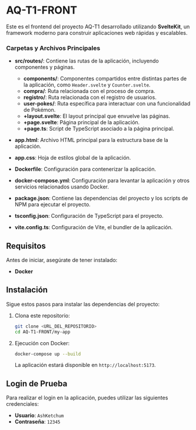 # AQ-T1-FRONT

Este es el frontend del proyecto AQ-T1 desarrollado utilizando **SvelteKit**, un framework moderno para construir aplicaciones web rápidas y escalables.


### Carpetas y Archivos Principales

- **src/routes/**: Contiene las rutas de la aplicación, incluyendo componentes y páginas.
  - **components/**: Componentes compartidos entre distintas partes de la aplicación, como `Header.svelte` y `Counter.svelte`.
  - **compra/**: Ruta relacionada con el proceso de compra.
  - **registro/**: Ruta relacionada con el registro de usuarios.
  - **user-pokes/**: Ruta específica para interactuar con una funcionalidad de Pokémon.
  - **+layout.svelte**: El layout principal que envuelve las páginas.
  - **+page.svelte**: Página principal de la aplicación.
  - **+page.ts**: Script de TypeScript asociado a la página principal.

- **app.html**: Archivo HTML principal para la estructura base de la aplicación.
- **app.css**: Hoja de estilos global de la aplicación.
- **Dockerfile**: Configuración para contenerizar la aplicación.
- **docker-compose.yml**: Configuración para levantar la aplicación y otros servicios relacionados usando Docker.
- **package.json**: Contiene las dependencias del proyecto y los scripts de NPM para ejecutar el proyecto.
- **tsconfig.json**: Configuración de TypeScript para el proyecto.
- **vite.config.ts**: Configuración de Vite, el bundler de la aplicación.

## Requisitos

Antes de iniciar, asegúrate de tener instalado:

- **Docker**

## Instalación

Sigue estos pasos para instalar las dependencias del proyecto:

1. Clona este repositorio:
   ```bash
   git clone <URL_DEL_REPOSITORIO>
   cd AQ-T1-FRONT/my-app

2. Ejecución con Docker:
    ```bash
    docker-compose up --build
    ```
    La aplicación estará disponible en `http://localhost:5173`.

## Login de Prueba
Para realizar el login en la aplicación, puedes utilizar las siguientes credenciales:
* **Usuario**: `AshKetchum`
* **Contraseña**: `12345`
    



